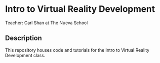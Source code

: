 # Intro to Virtual Reality Development
Teacher: Carl Shan at The Nueva School

## Description
This repository houses code and tutorials for the Intro to Virtual Reality Development class.